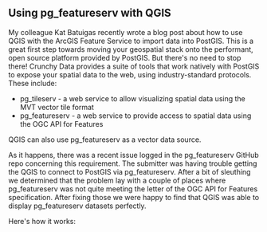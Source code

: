 ## Using pg_featureserv with QGIS

My colleague Kat Batuigas recently wrote a blog post about how to use QGIS with the ArcGIS Feature Service to import data into PostGIS.  This is a great first step towards moving your geospatial stack onto the performant, open source platform provided by PostGIS.  But there's no need to stop there!  Crunchy Data provides a suite of tools that work natively with PostGIS to expose your spatial data to the web, using industry-standard protocols.  These include:

* pg_tileserv - a web service to allow visualizing spatial data using the MVT vector tile format
* pg_featureserv - a web service to provide access to spatial data using the OGC API for Features 

QGIS can also use pg_featureserv as a vector data source.

As it happens, there was a recent issue logged in the pg_featureserv GitHub repo concerning this requirement.  The submitter was having trouble getting the QGIS to connect to PostGIS via pg_featureserv.  After a bit of sleuthing we determined that the problem lay with a couple of places where pg_featureserv was not quite meeting the letter of the OGC API for Features specification.  After fixing those we were happy to find that QGIS was able to display pg_featureserv datasets perfectly.

Here's how it works:  

